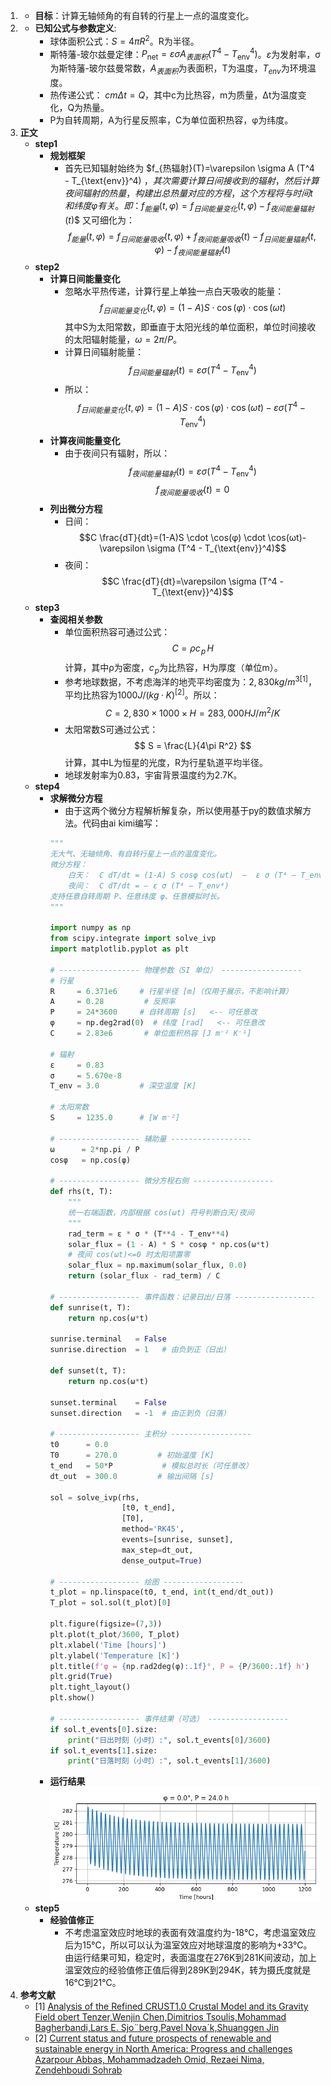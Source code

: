 1. - **目标**：计算无轴倾角的有自转的行星上一点的温度变化。
2. - **已知公式与参数定义**: 
        - 球体面积公式：$S=4\pi R^2$。R为半径。
        - 斯特藩-玻尔兹曼定律：$P_{\text{net}} = \varepsilon \sigma A_{表面积} (T^4 - T_{\text{env}}^4)$。$\varepsilon$为发射率，σ为斯特藩-玻尔兹曼常数，$A_{表面积}$为表面积，T为温度，$T_{env}$为环境温度。
        - 热传递公式： $cmΔt=Q$，其中c为比热容，m为质量，Δt为温度变化，Q为热量。
        - P为自转周期，A为行星反照率，C为单位面积热容，φ为纬度。
3. **正文**
    - **step1**
        - **规划框架**
            - 首先已知辐射始终为 $f_{热辐射}(T)=\varepsilon \sigma A (T^4 - T_{\text{env}}^4) $，其次需要计算日间接收到的辐射，然后计算夜间辐射的热量，构建出总热量对应的方程，这个方程将与时间t和纬度φ有关。即：$$f_{能量}(t,φ)=f_{日间能量变化}(t,φ)-f_{夜间能量辐射}(t)$$
            又可细化为：$$f_{能量}(t,φ)=f_{日间能量吸收}(t,φ)+f_{夜间能量吸收}(t)-f_{日间能量辐射}(t,φ)-f_{夜间能量辐射}(t)$$
    - **step2**
        - **计算日间能量变化**
            - 忽略水平热传递，计算行星上单独一点白天吸收的能量：$$f_{日间能量变化}(t,φ)=(1-A)S \cdot \cos(φ) \cdot \cos(ωt)$$ 其中S为太阳常数，即垂直于太阳光线的单位面积，单位时间接收的太阳辐射能量，$ω=2 \pi / P$。
            - 计算日间辐射能量：$$f_{日间能量辐射}(t) = \varepsilon \sigma (T^4 - T_{\text{env}}^4)$$
            - 所以：$$f_{日间能量变化}(t,φ)=(1-A)S \cdot \cos(φ) \cdot \cos(ωt)-\varepsilon \sigma (T^4 - T_{\text{env}}^4)$$
        - **计算夜间能量变化**
            - 由于夜间只有辐射，所以：$$f_{夜间能量辐射}(t)=\varepsilon \sigma (T^4 - T_{\text{env}}^4)$$ $$f_{夜间能量吸收}(t)=0$$
        - **列出微分方程**
            - 日间：$$C \frac{dT}{dt}=(1-A)S \cdot \cos(φ) \cdot \cos(ωt)-\varepsilon \sigma (T^4 - T_{\text{env}}^4)$$
            - 夜间：$$C \frac{dT}{dt}=\varepsilon \sigma (T^4 - T_{\text{env}}^4)$$
    - **step3**
        - **查阅相关参数**
            - 单位面积热容可通过公式：$$ C = \rho c_{\!p}\,H$$计算，其中ρ为密度，$c_{\!p}$为比热容，H为厚度（单位m）。
            - 参考地球数据，不考虑海洋的地壳平均密度为：${2,830 kg/m^3}^{[1]}$，平均比热容为$1000 J/(kg·K)^{[2]}$。所以：$$ C = 2,830 \times 1000 \times H = 283,000H J/m^2/K$$
            - 太阳常数S可通过公式：$$ S = \frac{L}{4\pi R^2} $$计算，其中L为恒星的光度，R为行星轨道平均半径。
            - 地球发射率为0.83，宇宙背景温度约为2.7K。
    - **step4**
        - **求解微分方程**
            - 由于这两个微分方程解析解复杂，所以使用基于py的数值求解方法。代码由ai kimi编写：
            ```python
            """
            无大气、无轴倾角、有自转行星上一点的温度变化。
            微分方程：
                白天：  C dT/dt = (1-A) S cosφ cos(ωt)  –  ε σ (T⁴ – T_env⁴)
                夜间：  C dT/dt = – ε σ (T⁴ – T_env⁴)
            支持任意自转周期 P、任意纬度 φ、任意模拟时长。
            """

            import numpy as np
            from scipy.integrate import solve_ivp
            import matplotlib.pyplot as plt

            # ------------------ 物理参数（SI 单位） ------------------
            # 行星
            R     = 6.371e6     # 行星半径 [m]（仅用于展示，不影响计算）
            A     = 0.28         # 反照率
            P     = 24*3600     # 自转周期 [s]   <-- 可任意改
            φ     = np.deg2rad(0)  # 纬度 [rad]   <-- 可任意改
            C     = 2.83e6       # 单位面积热容 [J m⁻² K⁻¹]

            # 辐射
            ε     = 0.83
            σ     = 5.670e-8
            T_env = 3.0         # 深空温度 [K]

            # 太阳常数
            S     = 1235.0      # [W m⁻²]

            # ------------------ 辅助量 ------------------
            ω      = 2*np.pi / P
            cosφ   = np.cos(φ)

            # ------------------ 微分方程右侧 ------------------
            def rhs(t, T):
                """
                统一右端函数，内部根据 cos(ωt) 符号判断白天/夜间
                """
                rad_term = ε * σ * (T**4 - T_env**4)
                solar_flux = (1 - A) * S * cosφ * np.cos(ω*t)
                # 夜间 cos(ωt)<=0 时太阳项置零
                solar_flux = np.maximum(solar_flux, 0.0)
                return (solar_flux - rad_term) / C

            # ------------------ 事件函数：记录日出/日落 ------------------
            def sunrise(t, T):
                return np.cos(ω*t)

            sunrise.terminal   = False
            sunrise.direction  = 1   # 由负到正（日出）

            def sunset(t, T):
                return np.cos(ω*t)

            sunset.terminal    = False
            sunset.direction   = -1  # 由正到负（日落）

            # ------------------ 主积分 ------------------
            t0      = 0.0
            T0      = 270.0         # 初始温度 [K]
            t_end   = 50*P           # 模拟总时长（可任意改）
            dt_out  = 300.0         # 输出间隔 [s]

            sol = solve_ivp(rhs,
                            [t0, t_end],
                            [T0],
                            method='RK45',
                            events=[sunrise, sunset],
                            max_step=dt_out,
                            dense_output=True)

            # ------------------ 绘图 ------------------
            t_plot = np.linspace(t0, t_end, int(t_end/dt_out))
            T_plot = sol.sol(t_plot)[0]

            plt.figure(figsize=(7,3))
            plt.plot(t_plot/3600, T_plot)
            plt.xlabel('Time [hours]')
            plt.ylabel('Temperature [K]')
            plt.title(f'φ = {np.rad2deg(φ):.1f}°, P = {P/3600:.1f} h')
            plt.grid(True)
            plt.tight_layout()
            plt.show()

            # ------------------ 事件结果（可选） ------------------
            if sol.t_events[0].size:
                print("日出时刻（小时）:", sol.t_events[0]/3600)
            if sol.t_events[1].size:
                print("日落时刻（小时）:", sol.t_events[1]/3600)
            ```
        - **运行结果**
            ![运行结果](../image/1.PNG)
    - **step5**
        - **经验值修正**
            - 不考虑温室效应时地球的表面有效温度约为-18℃，考虑温室效应后为15℃，所以可以认为温室效应对地球温度的影响为+33℃。由运行结果可知，稳定时，表面温度在276K到281K间波动，加上温室效应的经验值修正值后得到289K到294K，转为摄氏度就是16℃到21℃。
4. **参考文献**
    - [1] [Analysis of the Refined CRUST1.0 Crustal Model and its
Gravity Field obert Tenzer,Wenjin Chen,Dimitrios Tsoulis,Mohammad Bagherbandi,Lars E. Sjo¨berg,Pavel Nova´k,Shuanggen Jin](http://202.127.29.4/geodesy/publications/TenzerJin_2015SG.pdf)
    - [2] [Current status and future prospects of renewable and sustainable energy in
North America: Progress and challenges Azarpour Abbas, Mohammadzadeh Omid, Rezaei Nima, Zendehboudi Sohrab](https://lutpub.lut.fi/bitstream/10024/164879/3/azarpour_et_al_current_status_and_future_prospects_aam.pdf)